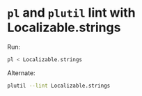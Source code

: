 # `pl` and `plutil` lint with Localizable.strings

Run:

```sh
pl < Localizable.strings 
```

Alternate:

```sh
plutil --lint Localizable.strings 
```
